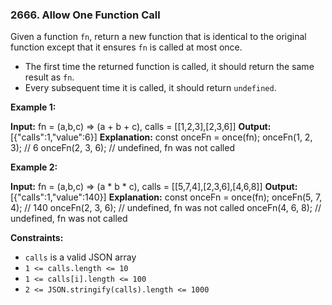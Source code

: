 ### 2666\. Allow One Function Call

Given a function `fn`, return a new function that is identical to the original function except that it ensures `fn` is called at most once.

*   The first time the returned function is called, it should return the same result as `fn`.
*   Every subsequent time it is called, it should return `undefined`.

**Example 1:**

**Input:** fn = (a,b,c) => (a + b + c), calls = \[\[1,2,3\],\[2,3,6\]\]
**Output:** \[{"calls":1,"value":6}\]
**Explanation:**
const onceFn = once(fn);
onceFn(1, 2, 3); // 6
onceFn(2, 3, 6); // undefined, fn was not called

**Example 2:**

**Input:** fn = (a,b,c) => (a \* b \* c), calls = \[\[5,7,4\],\[2,3,6\],\[4,6,8\]\]
**Output:** \[{"calls":1,"value":140}\]
**Explanation:**
const onceFn = once(fn);
onceFn(5, 7, 4); // 140
onceFn(2, 3, 6); // undefined, fn was not called
onceFn(4, 6, 8); // undefined, fn was not called

**Constraints:**

*   `calls` is a valid JSON array
*   `1 <= calls.length <= 10`
*   `1 <= calls[i].length <= 100`
*   `2 <= JSON.stringify(calls).length <= 1000`
